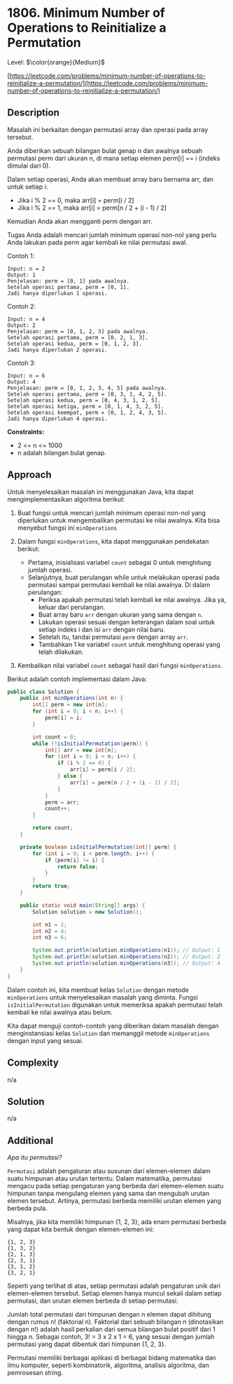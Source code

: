 # 1806. Minimum Number of Operations to Reinitialize a Permutation

Level: $\color{orange}{Medium}$

[https://leetcode.com/problems/minimum-number-of-operations-to-reinitialize-a-permutation/](https://leetcode.com/problems/minimum-number-of-operations-to-reinitialize-a-permutation/)

## Description

Masalah ini berkaitan dengan permutasi array dan operasi pada array tersebut.

Anda diberikan sebuah bilangan bulat genap n dan awalnya sebuah permutasi perm dari ukuran n, di mana setiap elemen perm[i] == i (indeks dimulai dari 0).

Dalam setiap operasi, Anda akan membuat array baru bernama arr, dan untuk setiap i:

- Jika i % 2 == 0, maka arr[i] = perm[i / 2]
- Jika i % 2 == 1, maka arr[i] = perm[n / 2 + (i - 1) / 2]

Kemudian Anda akan mengganti perm dengan arr.

Tugas Anda adalah mencari jumlah minimum operasi non-nol yang perlu Anda lakukan pada perm agar kembali ke nilai permutasi awal.

Contoh 1:

```
Input: n = 2
Output: 1
Penjelasan: perm = [0, 1] pada awalnya.
Setelah operasi pertama, perm = [0, 1].
Jadi hanya diperlukan 1 operasi.
```

Contoh 2:

```text
Input: n = 4
Output: 2
Penjelasan: perm = [0, 1, 2, 3] pada awalnya.
Setelah operasi pertama, perm = [0, 2, 1, 3].
Setelah operasi kedua, perm = [0, 1, 2, 3].
Jadi hanya diperlukan 2 operasi.
```

Contoh 3:

```text
Input: n = 6
Output: 4
Penjelasan: perm = [0, 1, 2, 3, 4, 5] pada awalnya.
Setelah operasi pertama, perm = [0, 3, 1, 4, 2, 5].
Setelah operasi kedua, perm = [0, 4, 3, 1, 2, 5].
Setelah operasi ketiga, perm = [0, 1, 4, 3, 2, 5].
Setelah operasi keempat, perm = [0, 1, 2, 4, 3, 5].
Jadi hanya diperlukan 4 operasi.
```

**Constraints:**

- 2 <= n <= 1000
- n adalah bilangan bulat genap.

## Approach

Untuk menyelesaikan masalah ini menggunakan Java, kita dapat mengimplementasikan algoritma berikut:

1. Buat fungsi untuk mencari jumlah minimum operasi non-nol yang diperlukan untuk mengembalikan permutasi ke nilai awalnya. Kita bisa menyebut fungsi ini `minOperations`

2. Dalam fungsi `minOperations`, kita dapat menggunakan pendekatan berikut:

   - Pertama, inisialisasi variabel `count` sebagai 0 untuk menghitung jumlah operasi.
   - Selanjutnya, buat perulangan while untuk melakukan operasi pada permutasi sampai permutasi kembali ke nilai awalnya. Di dalam perulangan:
     - Periksa apakah permutasi telah kembali ke nilai awalnya. Jika ya, keluar dari perulangan.
     - Buat array baru `arr` dengan ukuran yang sama dengan `n`.
     - Lakukan operasi sesuai dengan keterangan dalam soal untuk setiap indeks i dan isi `arr` dengan nilai baru.
     - Setelah itu, tandai permutasi `perm` dengan array `arr`.
     - Tambahkan 1 ke variabel `count` untuk menghitung operasi yang telah dilakukan.

3. Kembalikan nilai variabel `count` sebagai hasil dari fungsi `minOperations`.

Berikut adalah contoh implementasi dalam Java:

```java
public class Solution {
    public int minOperations(int n) {
        int[] perm = new int[n];
        for (int i = 0; i < n; i++) {
            perm[i] = i;
        }

        int count = 0;
        while (!isInitialPermutation(perm)) {
            int[] arr = new int[n];
            for (int i = 0; i < n; i++) {
                if (i % 2 == 0) {
                    arr[i] = perm[i / 2];
                } else {
                    arr[i] = perm[n / 2 + (i - 1) / 2];
                }
            }
            perm = arr;
            count++;
        }

        return count;
    }

    private boolean isInitialPermutation(int[] perm) {
        for (int i = 0; i < perm.length; i++) {
            if (perm[i] != i) {
                return false;
            }
        }
        return true;
    }

    public static void main(String[] args) {
        Solution solution = new Solution();

        int n1 = 2;
        int n2 = 4;
        int n3 = 6;

        System.out.println(solution.minOperations(n1)); // Output: 1
        System.out.println(solution.minOperations(n2)); // Output: 2
        System.out.println(solution.minOperations(n3)); // Output: 4
    }
}
```

Dalam contoh ini, kita membuat kelas `Solution` dengan metode `minOperations` untuk menyelesaikan masalah yang diminta. Fungsi `isInitialPermutation` digunakan untuk memeriksa apakah permutasi telah kembali ke nilai awalnya atau belum.

Kita dapat menguji contoh-contoh yang diberikan dalam masalah dengan menginstansiasi kelas `Solution` dan memanggil metode `minOperations` dengan input yang sesuai.

## Complexity

n/a

## Solution

n/a

## Additional

_Apa itu permutasi?_

`Permutasi` adalah pengaturan atau susunan dari elemen-elemen dalam suatu himpunan atau urutan tertentu. Dalam matematika, permutasi mengacu pada setiap pengaturan yang berbeda dari elemen-elemen suatu himpunan tanpa mengulang elemen yang sama dan mengubah urutan elemen tersebut. Artinya, permutasi berbeda memiliki urutan elemen yang berbeda pula.

Misalnya, jika kita memiliki himpunan {1, 2, 3}, ada enam permutasi berbeda yang dapat kita bentuk dengan elemen-elemen ini:

```text
{1, 2, 3}
{1, 3, 2}
{2, 1, 3}
{2, 3, 1}
{3, 1, 2}
{3, 2, 1}
```

Seperti yang terlihat di atas, setiap permutasi adalah pengaturan unik dari elemen-elemen tersebut. Setiap elemen hanya muncul sekali dalam setiap permutasi, dan urutan elemen berbeda di setiap permutasi.

Jumlah total permutasi dari himpunan dengan n elemen dapat dihitung dengan rumus n! (faktorial n).
Faktorial dari sebuah bilangan n (dinotasikan dengan n!) adalah hasil perkalian dari semua bilangan bulat positif dari 1 hingga n.
Sebagai contoh, 3! = 3 x 2 x 1 = 6, yang sesuai dengan jumlah permutasi yang dapat dibentuk dari himpunan {1, 2, 3}.

Permutasi memiliki berbagai aplikasi di berbagai bidang matematika dan ilmu komputer,
seperti kombinatorik, algoritma, analisis algoritma, dan pemrosesan string.
